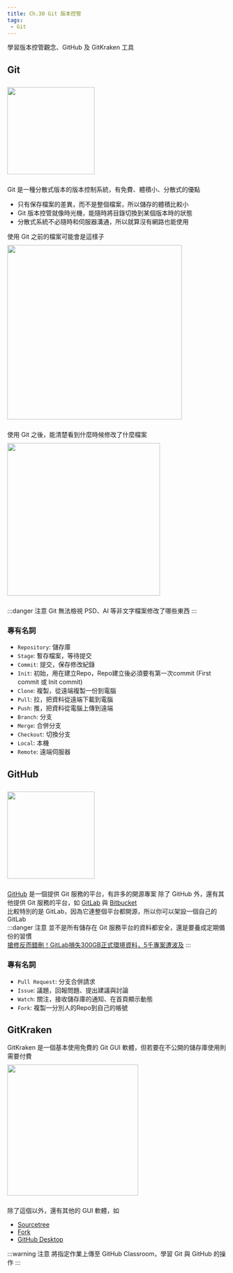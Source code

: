 ```yaml
--- 
title: Ch.30 Git 版本控管
tags:
 - Git
---
```

學習版本控管觀念、GitHub 及 GitKraken 工具
<!-- more -->
## Git
<img src="/F2E-book/images/ch30/git.png" height="200" style="margin: 10px 0;">  

Git 是一種分散式版本的版本控制系統，有免費、體積小、分散式的優點 
- 只有保存檔案的差異，而不是整個檔案，所以儲存的體積比較小  
- Git 版本控管就像時光機，能隨時將目錄切換到某個版本時的狀態
- 分散式系統不必隨時和伺服器溝通，所以就算沒有網路也能使用  

使用 Git 之前的檔案可能會是這樣子  
<img src="/F2E-book/images/ch30/gitbefore.jpg" height="400" style="margin: 10px 0;">  

使用 Git 之後，能清楚看到什麼時候修改了什麼檔案  
<img src="/F2E-book/images/ch30/gitafter.png" height="350" style="margin: 10px 0;">  

:::danger 注意
Git 無法檢視 PSD、AI 等非文字檔案修改了哪些東西
:::
### 專有名詞
- `Repository`: 儲存庫
- `Stage`: 暫存檔案，等待提交
- `Commit`: 提交，保存修改紀錄
- `Init`: 初始，用在建立Repo，Repo建立後必須要有第一次commit (First commit 或 Init commit)
- `Clone`: 複製，從遠端複製一份到電腦
- `Pull`: 拉，把資料從遠端下載到電腦
- `Push`: 推，把資料從電腦上傳到遠端
- `Branch`: 分支
- `Merge`: 合併分支
- `Checkout`: 切換分支
- `Local`: 本機
- `Remote`: 遠端伺服器

## GitHub
<img src="/F2E-book/images/ch30/github.png" height="200" style="margin: 10px 0;">  

[GitHub](https://github.com/) 是一個提供 Git 服務的平台，有許多的開源專案
除了 GitHub 外，還有其他提供 Git 服務的平台，如 [GitLab](https://about.gitlab.com/) 與 [Bitbucket](https://bitbucket.org/)  
比較特別的是 GitLab，因為它連整個平台都開源，所以你可以架設一個自己的 GitLab  
:::danger 注意
並不是所有儲存在 Git 服務平台的資料都安全，還是要養成定期備份的習慣   
[搶修反而錯刪！GitLab損失300GB正式環境資料，5千專案遭波及](https://www.ithome.com.tw/news/111634)
:::

### 專有名詞
- `Pull Request`: 分支合併請求
- `Issue`: 議題，回報問題、提出建議與討論
- `Watch`: 關注，接收儲存庫的通知、在首頁顯示動態
- `Fork`: 複製一分別人的Repo到自己的帳號

## GitKraken
GitKraken 是一個基本使用免費的 Git GUI 軟體，但若要在不公開的儲存庫使用則需要付費  
<img src="/F2E-book/images/ch30/gitkraken.png" height="300" style="margin: 10px 0;">  

除了這個以外，還有其他的 GUI 軟體，如  
- [Sourcetree](https://www.sourcetreeapp.com/)
- [Fork](https://git-fork.com/)
- [GitHub Desktop](https://desktop.github.com/)

:::warning 注意
將指定作業上傳至 GitHub Classroom，學習 Git 與 GitHub 的操作
:::
